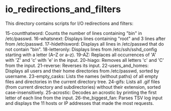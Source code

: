 # io_redirections_and_filters

This directory contains scripts for I/O redirections and filters:

15-countthatword: Counts the number of lines containing "bin" in /etc/passwd.
16-whatsnext: Displays lines containing "root" and 3 lines after from /etc/passwd.
17-hidethisword: Displays all lines in /etc/passwd that do not contain "bin".
18-letteronly: Displays lines from /etc/ssh/sshd_config starting with a letter (A–Z or a–z).
19-AZ: Replaces all occurrences of 'A' with 'Z' and 'c' with 'e' in the input.
20-hiago: Removes all letters 'c' and 'C' from the input.
21-reverse: Reverses its input.
22-users_and_homes: Displays all users and their home directories from /etc/passwd, sorted by username.
23-empty_casks: Lists the names (without paths) of all empty files and directories in the current directory tree.
24-gifs: Lists all .gif files (from current directory and subdirectories) without their extension, sorted case-insensitively.
25-acrostic: Decodes an acrostic by printing the first letter of each line from the input.
26-the_biggest_fan: Parses TSV log input and displays the 11 hosts or IP addresses that made the most requests.

